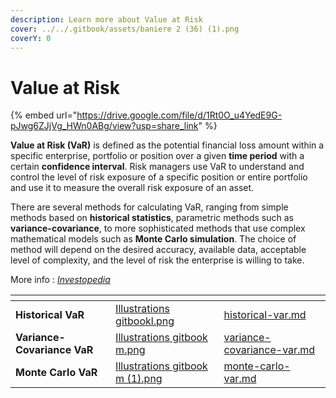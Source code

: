 ```yaml
---
description: Learn more about Value at Risk
cover: ../../.gitbook/assets/baniere 2 (36) (1).png
coverY: 0
---
```


# Value at Risk

{% embed url="https://drive.google.com/file/d/1Rt0O_u4YedE9G-pJwg6ZJjVg_HWn0ABg/view?usp=share_link" %}

**Value at Risk (VaR)** is defined as the potential financial loss amount within a specific enterprise, portfolio or position over a given **time period** with a certain **confidence interval**. Risk managers use VaR to understand and control the level of risk exposure of a specific position or entire portfolio and use it to measure the overall risk exposure of an asset.

There are several methods for calculating VaR, ranging from simple methods based on **historical statistics**, parametric methods such as **variance-covariance**, to more sophisticated methods that use complex mathematical models such as **Monte Carlo simulation**. The choice of method will depend on the desired accuracy, available data, acceptable level of complexity, and the level of risk the enterprise is willing to take.

More info : [_Investopedia_](https://www.investopedia.com/terms/v/var.asp)

<table data-view="cards"><thead><tr><th></th><th data-hidden data-card-cover data-type="files"></th><th data-hidden data-card-target data-type="content-ref"></th></tr></thead><tbody><tr><td><strong>Historical VaR</strong></td><td><a href="../../.gitbook/assets/Illustrations gitbookl.png">Illustrations gitbookl.png</a></td><td><a href="historical-var.md">historical-var.md</a></td></tr><tr><td><strong>Variance-Covariance VaR</strong></td><td><a href="../../.gitbook/assets/Illustrations gitbook m.png">Illustrations gitbook m.png</a></td><td><a href="variance-covariance-var.md">variance-covariance-var.md</a></td></tr><tr><td><strong>Monte Carlo VaR</strong></td><td><a href="../../.gitbook/assets/Illustrations gitbook m (1).png">Illustrations gitbook m (1).png</a></td><td><a href="monte-carlo-var.md">monte-carlo-var.md</a></td></tr></tbody></table>

